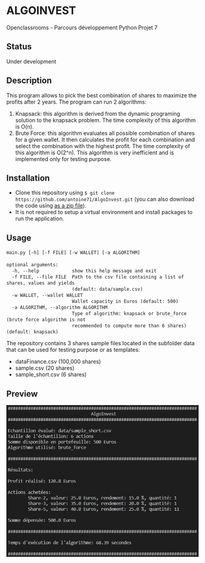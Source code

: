 # ALGOINVEST
Openclassrooms - Parcours développement Python Projet 7

## Status
Under development

## Description
This program allows to pick the best combination of shares to maximize the profits after 2 years.
The program can run 2 algorithms:
1. Knapsack: this algorithm is derived from the dynamic programing solution to the knapsack problem. The time complexity of this algorithm is O(n).
2. Brute Force: this algorithm evaluates all possible combination of shares for a given wallet. It then calculates the profit for each combination and select the combination with the highest profit. The time complexity of this algorithm is O(2^n). This algorithm is very inefficient and is implemented only for testing purpose.

## Installation
* Clone this repository using `$ git clone https://github.com/antoine71/AlgoInvest.git` (you can also download the code using [as a zip file](https://github.com/antoine71/AlgoInvest/archive/main.zip)).
* It is not required to setup a virtual environment and install packages to run the application.

## Usage
```
main.py [-h] [-f FILE] [-w WALLET] [-a ALGORITHM]

optional arguments:
  -h, --help            show this help message and exit
  -f FILE, --file FILE  Path to the csv file containing a list of shares, values and yields 
                        (default: data/sample.csv)
  -w WALLET, --wallet WALLET
                        Wallet capacity in Euros (default: 500)
  -a ALGORITHM, --algorithm ALGORITHM
                        Type of algorithm: knapsack or brute_force (brute force algorithm is not 
                        recommended to compute more than 6 shares) (default: knapsack)
```

The repository contains 3 shares sample files located in the subfolder data that can be used for testing purpose or as templates:
* dataFinance.csv (100,000 shares)
* sample.csv (20 shares)
* sample_short.csv (6 shares)

## Preview
![](/preview.jpg)